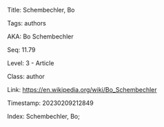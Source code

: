 Title:  Schembechler, Bo

Tags:   authors

AKA:    Bo Schembechler

Seq:    11.79

Level:  3 - Article

Class:  author

Link:   https://en.wikipedia.org/wiki/Bo_Schembechler

Timestamp: 20230209212849

Index:  Schembechler, Bo; 
